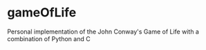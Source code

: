 # gameOfLife
Personal implementation of the John Conway's Game of Life with a combination of Python and C
